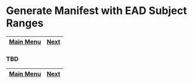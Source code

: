 # Generate Manifest with EAD Subject Ranges

[Main Menu](README.md) | [Next](code.md) 
------------------------- | ------------------------- 

### TBD

[Main Menu](README.md) | [Next](code.md) 
------------------------- | ------------------------- 
